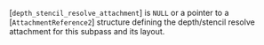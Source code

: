 [`depth_stencil_resolve_attachment`] is `NULL` or a pointer to a
[`AttachmentReference2`] structure defining the depth/stencil
resolve attachment for this subpass and its layout.